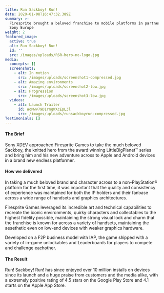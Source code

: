 ```yaml
---
title: Run Sackboy! Run!
date: 2020-01-08T16:47:32.389Z
summary: >-
  Firesprite brought a beloved franchise to mobile platforms in partnership with
  Sony Europe
weight: 2
featured_image:
  active: true
  alt: Run Sackboy! Run!
  id: ''
  src: /images/uploads/RSR-hero-no-logo.jpg
media:
  concepts: []
  screenshots:
    - alt: In motion
      src: /images/uploads/screenshot1-compressed.jpg
    - alt: Amazing environments
      src: /images/uploads/screenshot2-low.jpg
    - alt: Progression
      src: /images/uploads/screenshot3-low.jpg
  videos:
    - alt: Launch Trailer
      id: WoMwv79D1rngWXcEpL3l
      src: /images/uploads/runsackboyrun-compressed.jpg
Testimonials: []
---
```

#### The Brief

Sony XDEV approached Firesprite Games to take the much beloved Sackboy, the knitted hero from the award winning LittleBigPlanet™ series and bring him and his new adventure across to Apple and Android devices in a brand new endless platformer. 

#### How we delivered

In taking a much beloved brand and character across to a non-PlayStation® platform for the first time, it was important that the quality and consistency of experience was maintained for both the IP holders and their fanbase across a wide range of handsets and graphics architectures.

Firesprite Games leveraged its incredible art and technical capabilities to recreate the iconic environments, quirky characters and collectables to the highest fidelity possible, maintaining the strong visual look and charm that the franchise is known for across a variety of handsets, maintaining the aesethetic even on low-end devices with weaker graphics hardware.

Developed on a F2P business model with IAP, the game shipped with a variety of in-game unlockables and Leaderboards for players to compete and challenge eachother.

#### The Result

Run! Sackboy! Run! has since enjoyed over 10 million installs on devices since its launch and a huge praise from customers and the media alike, with a extremely positive rating of 4.5 stars on the Google Play Store and 4.1 starts on the Apple App Store.

